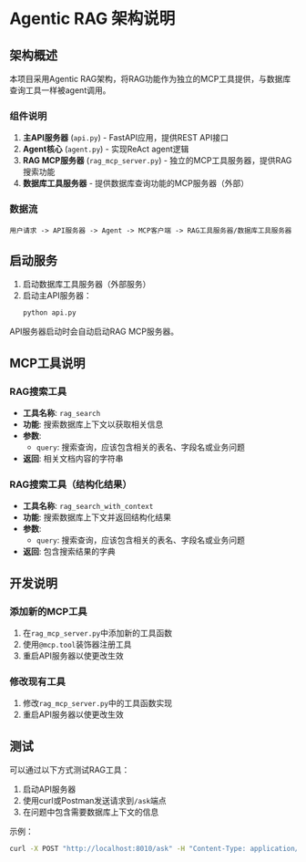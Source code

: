 # Agentic RAG 架构说明

## 架构概述

本项目采用Agentic RAG架构，将RAG功能作为独立的MCP工具提供，与数据库查询工具一样被agent调用。

### 组件说明

1. **主API服务器** (`api.py`) - FastAPI应用，提供REST API接口
2. **Agent核心** (`agent.py`) - 实现ReAct agent逻辑
3. **RAG MCP服务器** (`rag_mcp_server.py`) - 独立的MCP工具服务器，提供RAG搜索功能
4. **数据库工具服务器** - 提供数据库查询功能的MCP服务器（外部）

### 数据流

```
用户请求 -> API服务器 -> Agent -> MCP客户端 -> RAG工具服务器/数据库工具服务器
```

## 启动服务

1. 启动数据库工具服务器（外部服务）
2. 启动主API服务器：
   ```bash
   python api.py
   ```

API服务器启动时会自动启动RAG MCP服务器。

## MCP工具说明

### RAG搜索工具

- **工具名称**: `rag_search`
- **功能**: 搜索数据库上下文以获取相关信息
- **参数**:
  - `query`: 搜索查询，应该包含相关的表名、字段名或业务问题
- **返回**: 相关文档内容的字符串

### RAG搜索工具（结构化结果）

- **工具名称**: `rag_search_with_context`
- **功能**: 搜索数据库上下文并返回结构化结果
- **参数**:
  - `query`: 搜索查询，应该包含相关的表名、字段名或业务问题
- **返回**: 包含搜索结果的字典

## 开发说明

### 添加新的MCP工具

1. 在`rag_mcp_server.py`中添加新的工具函数
2. 使用`@mcp.tool`装饰器注册工具
3. 重启API服务器以使更改生效

### 修改现有工具

1. 修改`rag_mcp_server.py`中的工具函数实现
2. 重启API服务器以使更改生效

## 测试

可以通过以下方式测试RAG工具：

1. 启动API服务器
2. 使用curl或Postman发送请求到`/ask`端点
3. 在问题中包含需要数据库上下文的信息

示例：
```bash
curl -X POST "http://localhost:8010/ask" -H "Content-Type: application/json" -d '{"question": "卫片表中有哪些字段？"}'
```